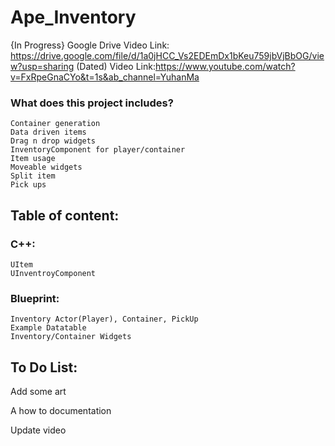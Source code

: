 # Ape_Inventory
{In Progress} Google Drive Video Link: https://drive.google.com/file/d/1a0jHCC_Vs2EDEmDx1bKeu759jbVjBbOG/view?usp=sharing 
(Dated) Video Link:https://www.youtube.com/watch?v=FxRpeGnaCYo&t=1s&ab_channel=YuhanMa

### What does this project includes?
	Container generation
	Data driven items
	Drag n drop widgets
	InventoryComponent for player/container
	Item usage
	Moveable widgets
	Split item
	Pick ups

## Table of content:
### C++:
	UItem  
	UInventroyComponent
### Blueprint:
	Inventory Actor(Player), Container, PickUp
	Example Datatable
	Inventory/Container Widgets
	

## To Do List:

Add some art

A how to documentation

Update video
